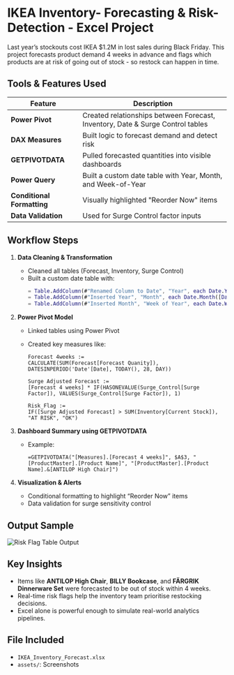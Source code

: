 # IKEA Inventory- Forecasting & Risk-Detection - Excel Project
Last year’s stockouts cost IKEA $1.2M in lost sales during Black Friday. This project forecasts product demand 4 weeks in advance and flags which products are at risk of going out of stock - so restock can happen in time.


## Tools & Features Used

| Feature                    | Description |
|---------------------------|-------------|
| **Power Pivot**           | Created relationships between Forecast, Inventory, Date & Surge Control tables |
| **DAX Measures**          | Built logic to forecast demand and detect risk |
| **GETPIVOTDATA**          | Pulled forecasted quantities into visible dashboards |
| **Power Query**           | Built a custom date table with Year, Month, and Week-of-Year |
| **Conditional Formatting**| Visually highlighted "Reorder Now" items |
| **Data Validation**       | Used for Surge Control factor inputs |


## Workflow Steps

1. **Data Cleaning & Transformation**
   - Cleaned all tables (Forecast, Inventory, Surge Control)
   - Built a custom date table with:
     ```m
     = Table.AddColumn(#"Renamed Column to Date", "Year", each Date.Year([Date]), Int64.Type)
     = Table.AddColumn(#"Inserted Year", "Month", each Date.Month([Date]), Int64.Type)
     = Table.AddColumn(#"Inserted Month", "Week of Year", each Date.WeekOfYear([Date]), Int64.Type)
     ```

2. **Power Pivot Model**
   - Linked tables using Power Pivot
   - Created key measures like:

     ```DAX
     Forecast 4weeks :=
     CALCULATE(SUM(Forecast[Forecast Quanity]), DATESINPERIOD('Date'[Date], TODAY(), 28, DAY))

     Surge Adjusted Forecast :=
     [Forecast 4 weeks] * IF(HASONEVALUE(Surge_Control[Surge Factor]), VALUES(Surge_Control[Surge Factor]), 1)

     Risk_Flag :=
     IF([Surge Adjusted Forecast] > SUM(Inventory[Current Stock]), "AT RISK", "OK")
     ```

3. **Dashboard Summary using GETPIVOTDATA**
   - Example:
     ```excel
     =GETPIVOTDATA("[Measures].[Forecast 4 weeks]", $A$3, "[ProductMaster].[Product Name]", "[ProductMaster].[Product Name].&[ANTILOP High Chair]")
     ```

4. **Visualization & Alerts**
   - Conditional formatting to highlight “Reorder Now” items
   - Data validation for surge sensitivity control


## Output Sample

![Risk Flag Table Output](assets/risk-flag-shot)


## Key Insights

- Items like **ANTILOP High Chair**, **BILLY Bookcase**, and **FÄRGRIK Dinnerware Set** were forecasted to be out of stock within 4 weeks.
- Real-time risk flags help the inventory team prioritise restocking decisions.
- Excel alone is powerful enough to simulate real-world analytics pipelines.


## File Included

- `IKEA_Inventory_Forecast.xlsx`
- `assets/`: Screenshots 





